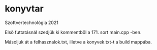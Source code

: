 # konyvtar

Szoftvertechnológia 2021

Első futtatásnál szedjük ki kommentből a 171. sort main.cpp -ben.

Másoljuk át a felhasznalok.txt, illetve a konyvek.txt-t a build mappába.
